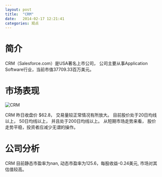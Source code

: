 ```yaml
---
layout: post
title:  "CRM"
date:   2014-02-17 12:21:41
categories: 观点
---
```


# 简介
CRM（Salesforce.com）是USA著名上市公司，
公司主要从事Application Software行业，当前市值37709.33百万美元。

# 市场表现

![CRM](http://finviz.com/chart.ashx?t=CRM&ty=c&ta=1&p=d&s=l)

CRM 昨日收盘价 $62.8，
交易量较正常情况有所放大。
目前股价处于20日均线以上，
50日均线以上，
并且处于200日均线以上。
从短期市场走势来看，
股价走势平稳，投资者应减少无谓的操作。

# 公司分析
CRM 目前静态市盈率为nan, 动态市盈率为125.6，每股收益-0.24美元,
市场对其估值较高。
